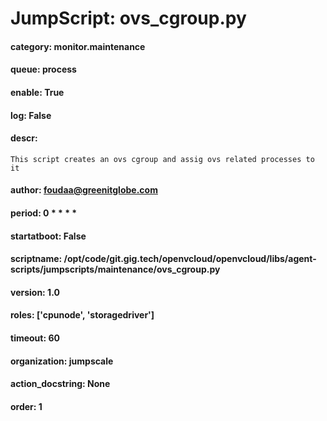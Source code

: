 
# JumpScript: ovs_cgroup.py
        
#### category: monitor.maintenance
#### queue: process
#### enable: True
#### log: False
#### descr: 
```
This script creates an ovs cgroup and assig ovs related processes to it

```
#### author: foudaa@greenitglobe.com
#### period: 0 * * * *
#### startatboot: False
#### scriptname: /opt/code/git.gig.tech/openvcloud/openvcloud/libs/agent-scripts/jumpscripts/maintenance/ovs_cgroup.py
#### version: 1.0
#### roles: ['cpunode', 'storagedriver']
#### timeout: 60
#### organization: jumpscale
#### action_docstring: None
#### order: 1